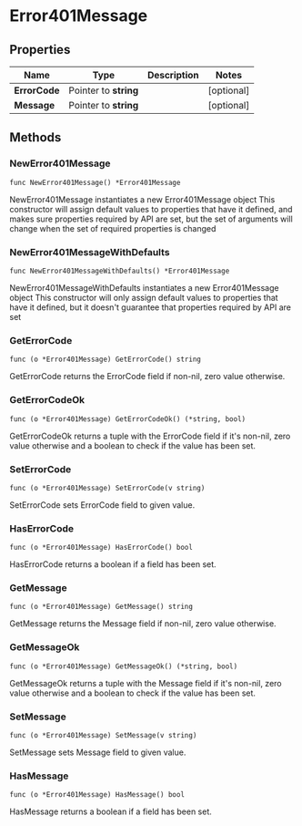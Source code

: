 # Error401Message

## Properties

|Name | Type | Description | Notes|
|------------ | ------------- | ------------- | -------------|
|**ErrorCode** | Pointer to **string** |  | [optional] |
|**Message** | Pointer to **string** |  | [optional] |

## Methods

### NewError401Message

`func NewError401Message() *Error401Message`

NewError401Message instantiates a new Error401Message object
This constructor will assign default values to properties that have it defined,
and makes sure properties required by API are set, but the set of arguments
will change when the set of required properties is changed

### NewError401MessageWithDefaults

`func NewError401MessageWithDefaults() *Error401Message`

NewError401MessageWithDefaults instantiates a new Error401Message object
This constructor will only assign default values to properties that have it defined,
but it doesn't guarantee that properties required by API are set

### GetErrorCode

`func (o *Error401Message) GetErrorCode() string`

GetErrorCode returns the ErrorCode field if non-nil, zero value otherwise.

### GetErrorCodeOk

`func (o *Error401Message) GetErrorCodeOk() (*string, bool)`

GetErrorCodeOk returns a tuple with the ErrorCode field if it's non-nil, zero value otherwise
and a boolean to check if the value has been set.

### SetErrorCode

`func (o *Error401Message) SetErrorCode(v string)`

SetErrorCode sets ErrorCode field to given value.

### HasErrorCode

`func (o *Error401Message) HasErrorCode() bool`

HasErrorCode returns a boolean if a field has been set.

### GetMessage

`func (o *Error401Message) GetMessage() string`

GetMessage returns the Message field if non-nil, zero value otherwise.

### GetMessageOk

`func (o *Error401Message) GetMessageOk() (*string, bool)`

GetMessageOk returns a tuple with the Message field if it's non-nil, zero value otherwise
and a boolean to check if the value has been set.

### SetMessage

`func (o *Error401Message) SetMessage(v string)`

SetMessage sets Message field to given value.

### HasMessage

`func (o *Error401Message) HasMessage() bool`

HasMessage returns a boolean if a field has been set.


